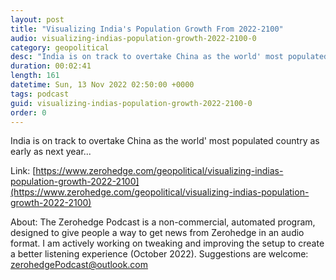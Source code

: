 ```yaml
---
layout: post
title: "Visualizing India's Population Growth From 2022-2100"
audio: visualizing-indias-population-growth-2022-2100-0
category: geopolitical
desc: "India is on track to overtake China as the world' most populated country as early as next year..."
duration: 00:02:41
length: 161
datetime: Sun, 13 Nov 2022 02:50:00 +0000
tags: podcast
guid: visualizing-indias-population-growth-2022-2100-0
order: 0
---
```

India is on track to overtake China as the world' most populated country as early as next year...

Link: [https://www.zerohedge.com/geopolitical/visualizing-indias-population-growth-2022-2100](https://www.zerohedge.com/geopolitical/visualizing-indias-population-growth-2022-2100)

About: The Zerohedge Podcast is a non-commercial, automated program, designed to give people a way to get news from Zerohedge in an audio format.  I am actively working on tweaking and improving the setup to create a better listening experience (October 2022).  Suggestions are welcome: [zerohedgePodcast@outlook.com](mailto:zerohedgePodcast@outlook.com)